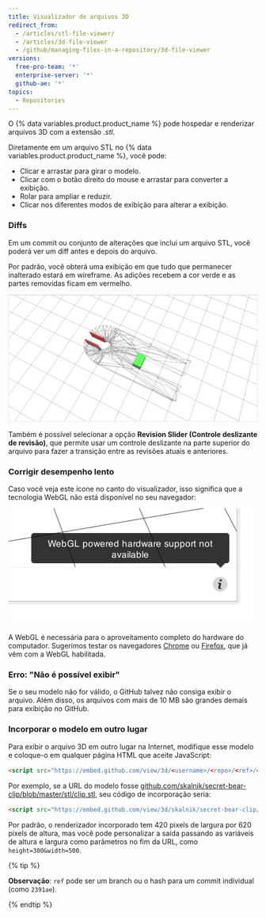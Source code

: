 ```yaml
---
title: Visualizador de arquivos 3D
redirect_from:
  - /articles/stl-file-viewer/
  - /articles/3d-file-viewer
  - /github/managing-files-in-a-repository/3d-file-viewer
versions:
  free-pro-team: '*'
  enterprise-server: '*'
  github-ae: '*'
topics:
  - Repositories
---
```

O {% data variables.product.product_name %} pode hospedar e renderizar arquivos 3D com a extensão *.stl*.

Diretamente em um arquivo STL no {% data variables.product.product_name %}, você pode:

* Clicar e arrastar para girar o modelo.
* Clicar com o botão direito do mouse e arrastar para converter a exibição.
* Rolar para ampliar e reduzir.
* Clicar nos diferentes modos de exibição para alterar a exibição.

### Diffs

Em um commit ou conjunto de alterações que inclui um arquivo STL, você poderá ver um diff antes e depois do arquivo.

Por padrão, você obterá uma exibição em que tudo que permanecer inalterado estará em wireframe. As adições recebem a cor verde e as partes removidas ficam em vermelho.

![wireframe](/assets/images/help/repository/stl_wireframe.png)

Também é possível selecionar a opção **Revision Slider (Controle deslizante de revisão)**, que permite usar um controle deslizante na parte superior do arquivo para fazer a transição entre as revisões atuais e anteriores.

### Corrigir desempenho lento

Caso você veja este ícone no canto do visualizador, isso significa que a tecnologia WebGL não está disponível no seu navegador:

![Erro exibido para WebGL](/assets/images/help/repository/render_webgl_error.png)

A WebGL é necessária para o aproveitamento completo do hardware do computador. Sugerimos testar os navegadores [Chrome](https://www.google.com/intl/en/chrome/browser/) ou [Firefox](https://www.mozilla.org/en-US/firefox/new/), que já vêm com a WebGL habilitada.

### Erro: "Não é possível exibir"

Se o seu modelo não for válido, o GitHub talvez não consiga exibir o arquivo. Além disso, os arquivos com mais de 10 MB são grandes demais para exibição no GitHub.

### Incorporar o modelo em outro lugar

Para exibir o arquivo 3D em outro lugar na Internet, modifique esse modelo e coloque-o em qualquer página HTML que aceite JavaScript:

```html
<script src="https://embed.github.com/view/3d/<username>/<repo>/<ref>/<path_to_file>"></script>
```

Por exemplo, se a URL do modelo fosse [github.com/skalnik/secret-bear-clip/blob/master/stl/clip.stl](https://github.com/skalnik/secret-bear-clip/blob/master/stl/clip.stl), seu código de incorporação seria:

```html
<script src="https://embed.github.com/view/3d/skalnik/secret-bear-clip/master/stl/clip.stl"></script>
```

Por padrão, o renderizador incorporado tem 420 pixels de largura por 620 pixels de altura, mas você pode personalizar a saída passando as variáveis de altura e largura como parâmetros no fim da URL, como `height=300&width=500`.

{% tip %}

**Observação**: `ref` pode ser um branch ou o hash para um commit individual (como `2391ae`).

{% endtip %}
